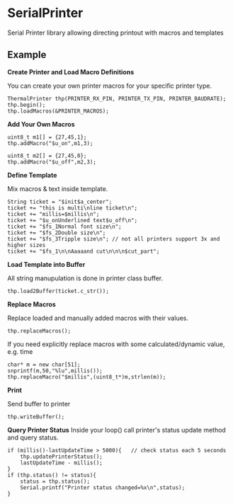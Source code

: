 # SerialPrinter

Serial Printer library allowing directing printout with macros and templates

## Example

**Create Printer and Load Macro Definitions**

You can create your own printer macros for your specific printer type.

```
ThermalPrinter thp(PRINTER_RX_PIN, PRINTER_TX_PIN, PRINTER_BAUDRATE);
thp.begin();
thp.loadMacros(&PRINTER_MACROS);
```

**Add Your Own Macros**

```
uint8_t m1[] = {27,45,1};
thp.addMacro("$u_on",m1,3);

uint8_t m2[] = {27,45,0};
thp.addMacro("$u_off",m2,3);
```

**Define Template**

Mix macros & text inside template.

```
String ticket = "$init$a_center";
ticket += "this is multi\nline ticket\n";
ticket += "millis=$millis\n";
ticket += "$u_onUnderlined text$u_off\n";
ticket += "$fs_1Normal font size\n";
ticket += "$fs_2Double size\n";
ticket += "$fs_3Tripple size\n"; // not all printers support 3x and higher sizes
ticket += "$fs_1\n\nAaaaand cut\n\n\n$cut_part";
```
**Load Template into Buffer**

All string manupulation is done in printer class buffer.

```
thp.load2Buffer(ticket.c_str());
```

**Replace Macros**

Replace loaded and manually added macros with their values.

```
thp.replaceMacros(); 
```

If you need explicitly replace macros with some calculated/dynamic value, e.g. time

```
char* m = new char[51];
snprintf(m,50,"%lu",millis());
thp.replaceMacro("$millis",(uint8_t*)m,strlen(m));
```

**Print**

Send buffer to printer

```
thp.writeBuffer();
```

**Query Printer Status**
Inside your loop() call printer's status update method and query status.
```
if (millis()-lastUpdateTime > 5000){   // check status each 5 seconds
    thp.updatePrinterStatus();
    lastUpdateTime - millis();
}
if (thp.status() != status){
    status = thp.status();
    Serial.printf("Printer status changed=%x\n",status);
}
```
